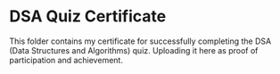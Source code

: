 # DSA Quiz Certificate

This folder contains my certificate for successfully completing the DSA (Data Structures and Algorithms) quiz. Uploading it here as proof of participation and achievement.
